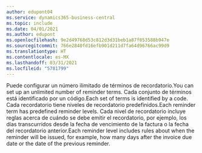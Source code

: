 ```yaml
---
author: edupont04
ms.service: dynamics365-business-central
ms.topic: include
ms.date: 04/01/2021
ms.author: edupont
ms.openlocfilehash: 9e2d49768d53c812d3d31beb1a87f853588b947e
ms.sourcegitcommit: 766e2840fd16efb901d211d7fa64d96766ac99d9
ms.translationtype: HT
ms.contentlocale: es-MX
ms.lasthandoff: 03/31/2021
ms.locfileid: "5781799"
---
```

<span data-ttu-id="1f1b8-101">Puede configurar un número ilimitado de términos de recordatorio.</span><span class="sxs-lookup"><span data-stu-id="1f1b8-101">You can set up an unlimited number of reminder terms.</span></span> <span data-ttu-id="1f1b8-102">Cada conjunto de términos está identificado por un código.</span><span class="sxs-lookup"><span data-stu-id="1f1b8-102">Each set of terms is identified by a code.</span></span> <span data-ttu-id="1f1b8-103">Cada recordatorio tiene niveles de recordatorio predefinidos.</span><span class="sxs-lookup"><span data-stu-id="1f1b8-103">Each reminder term has predefined reminder levels.</span></span> <span data-ttu-id="1f1b8-104">Cada nivel de recordatorio incluye reglas acerca de cuándo se debe emitir el recordatorio, por ejemplo, los días transcurridos desde la fecha de vencimiento de la factura o la fecha del recordatorio anterior.</span><span class="sxs-lookup"><span data-stu-id="1f1b8-104">Each reminder level includes rules about when the reminder will be issued, for example, how many days after the invoice due date or the date of the previous reminder.</span></span>
